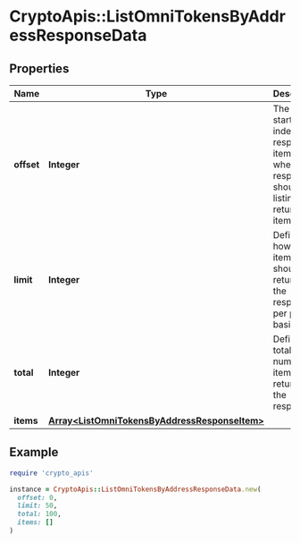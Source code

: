 # CryptoApis::ListOmniTokensByAddressResponseData

## Properties

| Name | Type | Description | Notes |
| ---- | ---- | ----------- | ----- |
| **offset** | **Integer** | The starting index of the response items, i.e. where the response should start listing the returned items. |  |
| **limit** | **Integer** | Defines how many items should be returned in the response per page basis. |  |
| **total** | **Integer** | Defines the total number of items returned in the response. |  |
| **items** | [**Array&lt;ListOmniTokensByAddressResponseItem&gt;**](ListOmniTokensByAddressResponseItem.md) |  |  |

## Example

```ruby
require 'crypto_apis'

instance = CryptoApis::ListOmniTokensByAddressResponseData.new(
  offset: 0,
  limit: 50,
  total: 100,
  items: []
)
```


